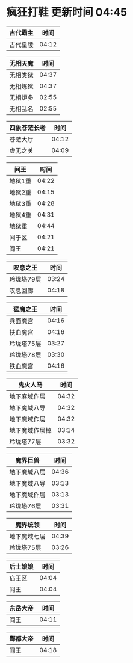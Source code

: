 # 疯狂打鞋 更新时间 04:45

| 古代霸主   | 时间    |
|--------|-------|
| 古代皇陵 | 04:12 |

| 无相天魔   | 时间    |
|--------|-------|
| 无相类狱 | 04:37 |
| 无相炼狱 | 04:37 |
| 无相炉多 | 02:55 |
| 无相乱名 | 02:55 |

| 四象苍茫长老   | 时间    |
|--------|-------|
| 苍茫大厅 | 04:12 |
| 虚无之关 | 04:09 |

| 间王   | 时间    |
|--------|-------|
| 地狱1重 | 04:22 |
| 地狱2重 | 04:15 |
| 地狱3重 | 04:28 |
| 地狱4重 | 04:31 |
| 地狱重 | 04:44 |
| 闻于区 | 04:21 |
| 阎王 | 04:21 |

| 叹息之王   | 时间    |
|--------|-------|
| 玲珑塔79层 | 03:24 |
| 叹息回廊 | 04:18 |

| 猛魔之王   | 时间    |
|--------|-------|
| 兵面魔宫 | 04:16 |
| 扶血魔宫 | 04:16 |
| 玲珑塔75层 | 03:27 |
| 玲珑塔78层 | 03:30 |
| 铁血魔宫 | 04:16 |

| 鬼火人马   | 时间    |
|--------|-------|
| 地下麻域作层 | 04:32 |
| 地下魔域八导 | 04:32 |
| 地下魔域作层 | 04:32 |
| 地下魔域作层掉 | 03:14 |
| 玲珑塔77层 | 03:32 |

| 魔界巨兽   | 时间    |
|--------|-------|
| 地下魔域八层 | 04:36 |
| 地下魔域八导 | 03:13 |
| 地下魔域作层 | 03:13 |
| 玲珑塔76层 | 03:31 |

| 魔界统领   | 时间    |
|--------|-------|
| 地下魔域七层 | 04:39 |
| 玲珑塔75层 | 03:26 |

| 后土娘娘   | 时间    |
|--------|-------|
| 疝王区 | 04:04 |
| 阎王 | 04:04 |

| 东岳大帝   | 时间    |
|--------|-------|
| 阎王 | 04:11 |

| 酆都大帝   | 时间    |
|--------|-------|
| 阎王 | 04:18 |